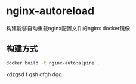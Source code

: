 # nginx-autoreload
构建能够自动重载nginx配置文件的nginx docker镜像

## 构建方式

```sh
docker build -t nginx-auto:alpine .
```

xdzgsd f gsh dfgh dgg
